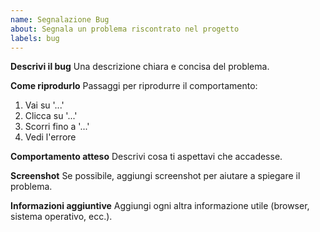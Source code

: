 ```yaml
---
name: Segnalazione Bug
about: Segnala un problema riscontrato nel progetto
labels: bug
---
```


**Descrivi il bug**
Una descrizione chiara e concisa del problema.

**Come riprodurlo**
Passaggi per riprodurre il comportamento:
1. Vai su '...'
2. Clicca su '...'
3. Scorri fino a '...'
4. Vedi l'errore

**Comportamento atteso**
Descrivi cosa ti aspettavi che accadesse.

**Screenshot**
Se possibile, aggiungi screenshot per aiutare a spiegare il problema.

**Informazioni aggiuntive**
Aggiungi ogni altra informazione utile (browser, sistema operativo, ecc.).
